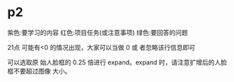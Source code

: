 # p2

紫色:要学习的内容
红色:项目任务(或注意事项)
绿色:要回答的问题

21点
可能有<0 的情况出现，大家可以当做 0 或 者忽略该行信息即可

可以选取原 始人脸框的 0.25 倍进行 expand。expand 时，请注意扩增后的人脸框不要超过图像 大小。
